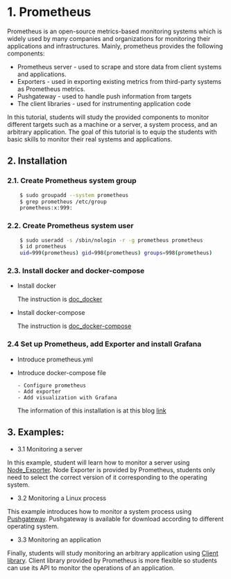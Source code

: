 # 1. Prometheus
Prometheus is an open-source metrics-based monitoring systems which is widely used by many companies and organizations for monitoring their applications and infrastructures. Mainly, prometheus provides the following components:

- Prometheus server - used to scrape and store data from client systems and applications.
- Exporters - used in exporting existing metrics from third-party systems as Prometheus metrics.
- Pushgateway - used to handle push information from targets
- The client libraries - used for instrumenting application code

In this tutorial, students will study the provided components to monitor different targets such as a machine or a server, a system process, and an arbitrary application. The goal of this tutorial is to equip the students with basic skills to monitor their real systems and applications. 

## 2. Installation

### 2.1. Create Prometheus system group

```bash
    $ sudo groupadd --system prometheus
    $ grep prometheus /etc/group
    prometheus:x:999:
``` 

### 2.2. Create Prometheus system user

```bash
    $ sudo useradd -s /sbin/nologin -r -g prometheus prometheus
    $ id prometheus
    uid=999(prometheus) gid=998(prometheus) groups=998(prometheus)
```

### 2.3. Install docker and docker-compose
* Install docker
  
     The instruction is [doc_docker](https://docs.docker.com)
     
* Install docker-compose
  
     The instruction is [doc_docker-compose](https://docs.docker.com/compose/install)

### 2.4 Set up Prometheus, add Exporter and install Grafana

* Introduce prometheus.yml
* Introduce docker-compose file
  
      - Configure prometheus
      - Add exporter
      - Add visualization with Grafana
      
  The information of this installation is at this blog [link](https://dzone.com/articles/monitoring-with-prometheus)

## 3. Examples:

* 3.1 Monitoring a server

In this example, student will learn how to monitor a server using [Node_Exporter](https://version.aalto.fi/gitlab/sys4bigml/sys4bigml-2020/tree/master/tutorials/PerformanceMonitoring/Node_Exporter). Node Exporter is provided by Prometheus, students only need to select the correct version of it corresponding to the operating system.


* 3.2 Monitoring a Linux process
  
This example introduces how to monitor a system process using [Pushgateway](https://version.aalto.fi/gitlab/sys4bigml/sys4bigml-2020/tree/master/tutorials/PerformanceMonitoring/Pushgateway). Pushgateway is available for download according to different operating system.


* 3.3 Monitoring an application

Finally, students will study monitoring an arbitrary application using [Client library](https://version.aalto.fi/gitlab/sys4bigml/sys4bigml-2020/tree/master/tutorials/PerformanceMonitoring/ClientLibrary). Client library provided by Prometheus is more flexible so students can use its API to monitor the operations of an application.

      

